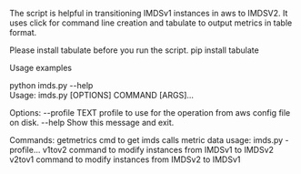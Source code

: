 The script is helpful in transitioning IMDSv1 instances in aws to IMDSV2.
It uses click for command line creation and tabulate to output metrics in table format.

Please install tabulate before you run the script.
pip install tabulate


Usage examples 


python imds.py --help                                                     
Usage: imds.py [OPTIONS] COMMAND [ARGS]...

Options:
  --profile TEXT  profile to use for the operation from aws config file on disk.
  --help          Show this message and exit.

Commands:
  getmetrics  cmd to get imds calls metric data usage: imds.py -profile...
  v1tov2      command to modify instances from IMDSv1 to IMDSv2
  v2tov1      command to modify instances from IMDSv2 to IMDSv1